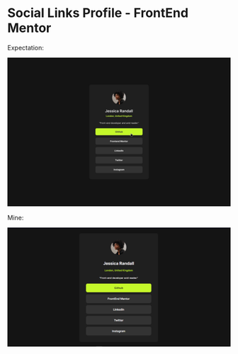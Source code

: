 # Social Links Profile - FrontEnd Mentor

Expectation:

<img alt="" src="./img/active-states.jpg">

Mine:

<img alt="" src="./img/finalResult.png">